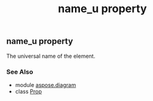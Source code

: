 ﻿---
title: name_u property
second_title: Aspose.Diagram for Python via .NET API References
description: 
type: docs
weight: 120
url: /python-net/aspose.diagram/prop/name_u/
is_root: false
---

## name_u property


The universal name of the element.

### See Also
* module [aspose.diagram](../../)
* class [Prop](/diagram/python-net/aspose.diagram/prop)
